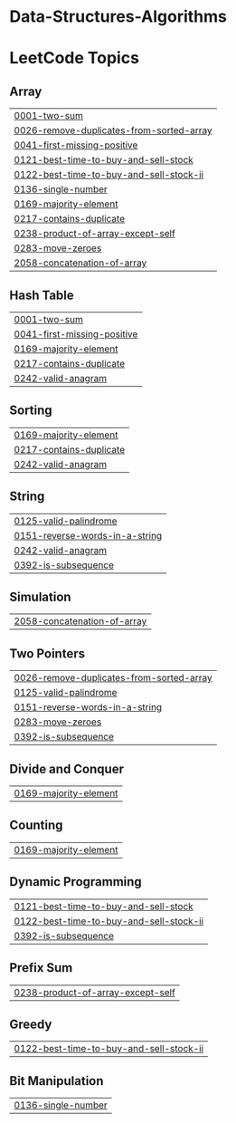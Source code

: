 # Data-Structures-Algorithms
<!---LeetCode Topics Start-->
# LeetCode Topics
## Array
|  |
| ------- |
| [0001-two-sum](https://github.com/minhalmanjee/Data-Structures-Algorithms/tree/master/0001-two-sum) |
| [0026-remove-duplicates-from-sorted-array](https://github.com/minhalmanjee/Data-Structures-Algorithms/tree/master/0026-remove-duplicates-from-sorted-array) |
| [0041-first-missing-positive](https://github.com/minhalmanjee/Data-Structures-Algorithms/tree/master/0041-first-missing-positive) |
| [0121-best-time-to-buy-and-sell-stock](https://github.com/minhalmanjee/Data-Structures-Algorithms/tree/master/0121-best-time-to-buy-and-sell-stock) |
| [0122-best-time-to-buy-and-sell-stock-ii](https://github.com/minhalmanjee/Data-Structures-Algorithms/tree/master/0122-best-time-to-buy-and-sell-stock-ii) |
| [0136-single-number](https://github.com/minhalmanjee/Data-Structures-Algorithms/tree/master/0136-single-number) |
| [0169-majority-element](https://github.com/minhalmanjee/Data-Structures-Algorithms/tree/master/0169-majority-element) |
| [0217-contains-duplicate](https://github.com/minhalmanjee/Data-Structures-Algorithms/tree/master/0217-contains-duplicate) |
| [0238-product-of-array-except-self](https://github.com/minhalmanjee/Data-Structures-Algorithms/tree/master/0238-product-of-array-except-self) |
| [0283-move-zeroes](https://github.com/minhalmanjee/Data-Structures-Algorithms/tree/master/0283-move-zeroes) |
| [2058-concatenation-of-array](https://github.com/minhalmanjee/Data-Structures-Algorithms/tree/master/2058-concatenation-of-array) |
## Hash Table
|  |
| ------- |
| [0001-two-sum](https://github.com/minhalmanjee/Data-Structures-Algorithms/tree/master/0001-two-sum) |
| [0041-first-missing-positive](https://github.com/minhalmanjee/Data-Structures-Algorithms/tree/master/0041-first-missing-positive) |
| [0169-majority-element](https://github.com/minhalmanjee/Data-Structures-Algorithms/tree/master/0169-majority-element) |
| [0217-contains-duplicate](https://github.com/minhalmanjee/Data-Structures-Algorithms/tree/master/0217-contains-duplicate) |
| [0242-valid-anagram](https://github.com/minhalmanjee/Data-Structures-Algorithms/tree/master/0242-valid-anagram) |
## Sorting
|  |
| ------- |
| [0169-majority-element](https://github.com/minhalmanjee/Data-Structures-Algorithms/tree/master/0169-majority-element) |
| [0217-contains-duplicate](https://github.com/minhalmanjee/Data-Structures-Algorithms/tree/master/0217-contains-duplicate) |
| [0242-valid-anagram](https://github.com/minhalmanjee/Data-Structures-Algorithms/tree/master/0242-valid-anagram) |
## String
|  |
| ------- |
| [0125-valid-palindrome](https://github.com/minhalmanjee/Data-Structures-Algorithms/tree/master/0125-valid-palindrome) |
| [0151-reverse-words-in-a-string](https://github.com/minhalmanjee/Data-Structures-Algorithms/tree/master/0151-reverse-words-in-a-string) |
| [0242-valid-anagram](https://github.com/minhalmanjee/Data-Structures-Algorithms/tree/master/0242-valid-anagram) |
| [0392-is-subsequence](https://github.com/minhalmanjee/Data-Structures-Algorithms/tree/master/0392-is-subsequence) |
## Simulation
|  |
| ------- |
| [2058-concatenation-of-array](https://github.com/minhalmanjee/Data-Structures-Algorithms/tree/master/2058-concatenation-of-array) |
## Two Pointers
|  |
| ------- |
| [0026-remove-duplicates-from-sorted-array](https://github.com/minhalmanjee/Data-Structures-Algorithms/tree/master/0026-remove-duplicates-from-sorted-array) |
| [0125-valid-palindrome](https://github.com/minhalmanjee/Data-Structures-Algorithms/tree/master/0125-valid-palindrome) |
| [0151-reverse-words-in-a-string](https://github.com/minhalmanjee/Data-Structures-Algorithms/tree/master/0151-reverse-words-in-a-string) |
| [0283-move-zeroes](https://github.com/minhalmanjee/Data-Structures-Algorithms/tree/master/0283-move-zeroes) |
| [0392-is-subsequence](https://github.com/minhalmanjee/Data-Structures-Algorithms/tree/master/0392-is-subsequence) |
## Divide and Conquer
|  |
| ------- |
| [0169-majority-element](https://github.com/minhalmanjee/Data-Structures-Algorithms/tree/master/0169-majority-element) |
## Counting
|  |
| ------- |
| [0169-majority-element](https://github.com/minhalmanjee/Data-Structures-Algorithms/tree/master/0169-majority-element) |
## Dynamic Programming
|  |
| ------- |
| [0121-best-time-to-buy-and-sell-stock](https://github.com/minhalmanjee/Data-Structures-Algorithms/tree/master/0121-best-time-to-buy-and-sell-stock) |
| [0122-best-time-to-buy-and-sell-stock-ii](https://github.com/minhalmanjee/Data-Structures-Algorithms/tree/master/0122-best-time-to-buy-and-sell-stock-ii) |
| [0392-is-subsequence](https://github.com/minhalmanjee/Data-Structures-Algorithms/tree/master/0392-is-subsequence) |
## Prefix Sum
|  |
| ------- |
| [0238-product-of-array-except-self](https://github.com/minhalmanjee/Data-Structures-Algorithms/tree/master/0238-product-of-array-except-self) |
## Greedy
|  |
| ------- |
| [0122-best-time-to-buy-and-sell-stock-ii](https://github.com/minhalmanjee/Data-Structures-Algorithms/tree/master/0122-best-time-to-buy-and-sell-stock-ii) |
## Bit Manipulation
|  |
| ------- |
| [0136-single-number](https://github.com/minhalmanjee/Data-Structures-Algorithms/tree/master/0136-single-number) |
<!---LeetCode Topics End-->